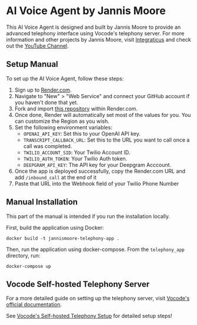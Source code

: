 # AI Voice Agent by Jannis Moore

This AI Voice Agent is designed and built by Jannis Moore to provide an advanced telephony interface using Vocode's telephony server. For more information and other projects by Jannis Moore, visit [Integraticus](https://integraticus.com) and check out the [YouTube Channel](https://www.youtube.com/@jannismoore/featured).

## Setup Manual

To set up the AI Voice Agent, follow these steps:

1. Sign up to [Render.com](https://render.com).
2. Navigate to "New" > "Web Service" and connect your GitHub account if you haven't done that yet.
3. Fork and import [this repository](https://github.com/jannismoore/ai-voice-agent-vocode-template) within Render.com.
4. Once done, Render will automatically set most of the values for you. You can customize the Region as you wish.
5. Set the following environment variables: 
    - `OPENAI_API_KEY`: Set this to your OpenAI API key.
    - `TRANSCRIPT_CALLBACK_URL`: Set this to the URL you want to call once a call was completed.
    - `TWILIO_ACCOUNT_SID`: Your Twilio Account ID.
    - `TWILIO_AUTH_TOKEN`: Your Twilio Auth token.
    - `DEEPGRAM_API_KEY`: The API key for your Deepgram Acccount.
6. Once the app is deployed successfully, copy the Render.com URL and add `/inbound_call` at the end of it
7. Paste that URL into the Webhook field of your Twilio Phone Number

## Manual Installation

This part of the manual is intended if you run the installation locally.

First, build the application using Docker:

```docker build -t jannismoore-telephony-app .```

Then, run the application using docker-compose. From the `telephony_app` directory, run:

```docker-compose up```


## Vocode Self-hosted Telephony Server

For a more detailed guide on setting up the telephony server, visit [Vocode's official documentation](https://docs.vocode.dev/open-source/telephony).

See [Vocode's Self-hosted Telephony Setup](https://docs.vocode.dev/telephony#self-hosted) for detailed setup steps!
